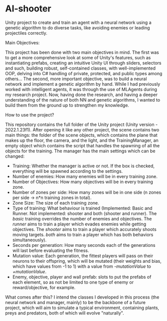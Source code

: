 # AI-shooter
Unity project to create and train an agent with a neural network using a genetic algorithm to do diverse tasks, like avoiding enemies or leading projectiles correctly.


Main Objectives:

This project has been done with two main objectives in mind. The first was to get a more comprehensive look at some of Unity's features, such as instantiating prefabs, creating an intuitive Unity UI through sliders, selectors and such, building robust, self-contained classes, with well-implemented OOP, delving into C# handling of private, protected, and public types among others...
The second, more important objective, was to build a neural network and implement a genetic algorithm by hand. While I had previously worked with intelligent agents, it was through the use of MLAgents during my research project. 
Now, having done the research, and having a deeper understanding of the nature of both NN and genetic algorithms, I wanted to build them from the ground up to strengthen my knowledge.


How to use the project?

This repository contains the full folder of the Unity project (Unity version - 2022.1.23f1). After opening it like any other project, the scene contains two main things: the folder of the scene objects, which contains the plane that makes up the floor, the camera, and the light, and the TrainingManager, an empty object which contains the script that handles the spawning of all the objects for the training. The manager has the main settings which can be changed:
- Training: Whether the manager is active or not. If the box is checked, everything will be spawned according to the settings.
- Number of enemies: How many enemies will be in every training zone.
- Number of Objectives: How many objectives will be in every training zone.
- Number of zones per side: How many zones will be in one side (n zones per side -> n*n training zones in total).
- Zone Size: The size of each training zone.
- Type of training: What behaviour is trained (Implemented: Basic and Runner. Not implemented: shooter and both (shooter and runner). The _basic_ training overrides the number of enemies and objectives. The _runner_ aims to train a player which evades enemies while getting objectives. The _shooter_ aims to train a player which accurately shoots moving targets. _both_ aims to train a player which has both behaviors simultaneously).
- Seconds per generation: How many seconds each of the generations will last before evaluating the fitness.
- Mutation value: Each generation, the fittest players will pass on their neurons to their offspring, which will be mutated (their weights and bias, which have values from -1 to 1) with a value from _-mutationValue_ to _+mutationValue_.
- Enemy, objective, player and wall prefab: slots to put the prefabs of each element, so as not be limited to one type of enemy or reward/objective, for example.


What comes after this?
I intend the classes I developed in this process (the neural network and manager, mainly) to be the backbone of a future project, which will aim to simulate a typical environment, containing plants, preys and predators, both of which will evolve "naturally".

